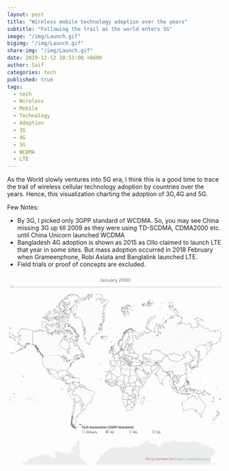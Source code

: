 ```yaml
---
layout: post  
title: "Wireless mobile technology adoption over the years"
subtitle: "Following the trail as the world enters 5G"
image: "/img/Launch.gif"
bigimg: "/img/Launch.gif"
share-img: "/img/Launch.gif"
date: 2019-12-12 10:53:00 +0600
author: Saif
categories: tech
published: true
tags:
  - tech
  - Wireless
  - Mobile
  - Technology
  - Adoption
  - 3G
  - 4G
  - 5G
  - WCDMA
  - LTE
---
```


<style>

    article img {
    max-height: 100% !important;
    width: 100% !important;

}
</style>

As the World slowly ventures into 5G era, I think this is a good time to trace the trail of wireless cellular technology adoption by countries over the years. Hence, this visualization charting the adoption of 3G,4G and 5G.

Few Notes:

* By 3G, I picked only 3GPP standard of WCDMA. So, you may see China missing 3G up till 2009 as they were using TD-SCDMA, CDMA2000 etc. until China Unicorn launched WCDMA
* Bangladesh 4G adoption is shown as 2015 as Ollo claimed to launch LTE that year in some sites. But mass adoption occurred in 2018 February when Grameenphone, Robi Axiata and Banglalink launched LTE.
* Field trials or proof of concepts are excluded.

![Wireless mobile technology adoption](/img/Launch.gif)


